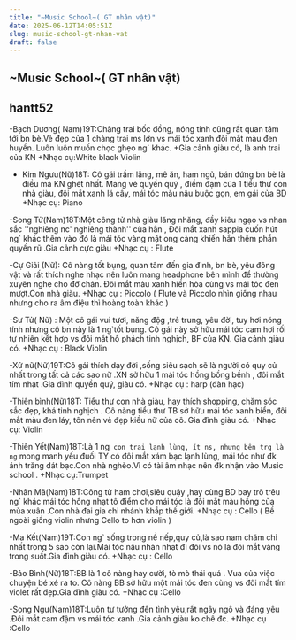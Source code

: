 ```yaml
---
title: "~Music School~( GT nhân vật)"
date: 2025-06-12T14:05:51Z
slug: music-school-gt-nhan-vat
draft: false
---
```


## ~Music School~( GT nhân vật)

## hantt52

-Bạch Dương( Nam)19T:Chàng trai bốc đồng, nóng tính cũng rất quan tâm tới bn bè.Vẻ đẹp của 1 chàng trai ms lớn vs mái tóc xanh đôi mắt màu đen huyền. Luôn luôn muốn chọc ghẹo ng` khác. 
+Gia cảnh giàu có, là anh trai của KN
+Nhạc cụ:White black Violin

- Kim Ngưu(Nữ)18T: Cô gái trầm lặng, mê ăn, ham ngủ, bán đứng bn bè là điều mà KN ghét nhất. Mang vẻ quyền quý , điềm đạm của 1 tiểu thư con nhà giàu, đôi mắt xanh lá cây, mái tóc màu nâu buộc gọn, em gái của BD 
+Nhạc cụ: Piano
 

-Song Tử(Nam)18T:Một công tử nhà giàu lăng nhăng, đầy kiêu ngạo vs nhan sắc ''nghiêng nc' nghiêng thành'' của hắn , Đôi mắt xanh sappia cuốn hút ng` khác thêm vào đó là mái tóc vàng mật ong càng khiến hắn thêm phần quyến rũ .Gia cảnh cực giàu 
+Nhạc cụ : Flute

-Cự Giải (Nữ): Cô nàng tốt bụng, quan tâm đến gia đình, bn bè, yêu đông vật và rất thích nghe nhạc nên luôn mang headphone bên mình để thường xuyên nghe cho đỡ chán. Đôi mắt màu xanh hiền hòa cùng vs mái tóc đen mượt.Con nhà giàu.
+Nhạc cụ : Piccolo ( Flute và Piccolo nhìn giống nhau nhưng cho ra âm điệu thì hoàng toàn khác )

-Sư Tử( Nữ) : Một cô gái vui tươi, năng độg ,trẻ trung, yêu đời, tuy hơi nóng tính nhưng cô bn này là 1 ng`tốt bụng. Cô gái này sở hữu mái tóc cam hơi rối tự nhiên kết hợp vs đôi mắt hổ phách tinh nghịch, BF của KN. Gia cảnh giàu có.
+Nhạc cụ : Black Violin 

-Xử nữ(Nữ)19T:Cô gái thích dạy đời ,sống siêu sạch sẽ là người có quy củ nhất trong tất cả các sao nữ .XN sở hữu 1 mái tóc hồng bồng bềnh , đôi mắt tím nhạt .Gia đình quyền quý, giàu có.
+Nhạc cụ : harp (đàn hạc)

-Thiên bình(Nữ)18T: Tiểu thư con nhà giàu, hay thích shopping, chăm sóc sắc đẹp, khá tinh nghịch . Cô nàng tiểu thư TB sở hữu mái tóc xanh biển, đôi mắt màu đen láy, tôn nên vẻ đẹp kiều nữ của cô. Gia đình giàu có.
+Nhạc cụ: Violin

 
-Thiên Yết(Nam)18T:Là 1 ng` con trai lạnh lùng, ít ns, nhưng bên trg là ng` mong manh yếu đuối TY có đôi mắt xám bạc lạnh lùng, mái tóc như đk ánh trăng dát bạc.Con nhà nghèo.Vì có tài âm nhạc nên đk nhận vào Music school .
+Nhạc cụ:Trumpet

-Nhân Mã(Nam)18T:Công tử ham chơi,siêu quậy ,hay cùng BD bay trò trêu ng` khác mái tóc hồng nhạt tô điểm cho mái tóc là đôi mắt màu hồng của mùa xuân .Con nhà đai gia chi nhánh khắp thế giới.
+Nhạc cụ : Cello ( Bề ngoài giống violin nhưng Cello to hơn violin ) 

-Ma Kết(Nam)19T:Con ng` sống trong nề nếp,quy củ,là sao nam chăm chỉ nhất trong 5 sao còn lại.Mái tóc nâu nhàn nhạt đi đôi vs nó là đôi mắt vàng trong suốt.Gia đình giàu có.
+Nhạc cụ : Cello

-Bảo Bình(Nữ)18T:BB là 1 cô nàng hay cười, tò mò thái quá . Vua của việc chuyện bé xé ra to.  Cô nàng BB sở hữu một mái tóc đen cùng vs đôi mắt tím violet rất đẹp.Gia đình giàu có.
+Nhạc cụ :Cello

-Song Ngư(Nam)18T:Luôn tư tưởng đến tình yêu,rất ngây ngô và đáng yêu .Đôi mắt cam đậm vs mái tóc xanh .Gia cảnh giàu ko chê đc.
+Nhạc cụ :Cello